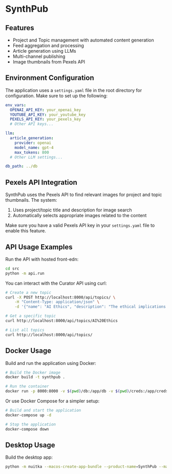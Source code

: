 # SynthPub

## Features

- Project and Topic management with automated content generation
- Feed aggregation and processing
- Article generation using LLMs
- Multi-channel publishing
- Image thumbnails from Pexels API

## Environment Configuration

The application uses a `settings.yaml` file in the root directory for configuration. Make sure to set up the following:

```yaml
env_vars:
  OPENAI_API_KEY: your_openai_key
  YOUTUBE_API_KEY: your_youtube_key
  PEXELS_API_KEY: your_pexels_key
  # Other API keys...

llm:
  article_generation:
    provider: openai
    model_name: gpt-4
    max_tokens: 800
  # Other LLM settings...

db_path: ../db
```

## Pexels API Integration

SynthPub uses the Pexels API to find relevant images for project and topic thumbnails. The system:

1. Uses project/topic title and description for image search
2. Automatically selects appropriate images related to the content

Make sure you have a valid Pexels API key in your `settings.yaml` file to enable this feature.

## API Usage Examples

Run the API with hosted front-edn:

```bash
cd src
python -m api.run
```

You can interact with the Curator API using curl:

```bash
# Create a new topic
curl -X POST http://localhost:8000/api/topics/ \
    -H "Content-Type: application/json" \
    -d '{"name": "AI Ethics", "description": "The ethical implications of artificial intelligence in modern society"}'

# Get a specific topic
curl http://localhost:8000/api/topics/AI%20Ethics

# List all topics
curl http://localhost:8000/api/topics/
```

## Docker Usage

Build and run the application using Docker:

```bash
# Build the Docker image
docker build -t synthpub .

# Run the container
docker run -p 8000:8000 -v $(pwd)/db:/app/db -v $(pwd)/creds:/app/creds synthpub
```

Or use Docker Compose for a simpler setup:

```bash
# Build and start the application
docker-compose up -d

# Stop the application
docker-compose down
```

## Desktop Usage

Build the desktop app:

```bash
python -m nuitka --macos-create-app-bundle --product-name=SynthPub --macos-app-icon=./frontend/img/dpbtse_logo.icns --output-dir=dist ./src/desktop_app.py
```

